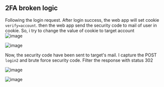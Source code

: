 ## 2FA broken logic  
Following the login request. After login success, the web app will set cookie `verify=account`. then the web app send the security code to mail of user in cookie.
So, i try to change the value of cookie to target account  
![image](https://user-images.githubusercontent.com/22276823/124102123-47cea880-da8a-11eb-8762-05bd5c0c476d.png)  

![image](https://user-images.githubusercontent.com/22276823/124102286-6a60c180-da8a-11eb-8017-52c7cef7cde3.png)  

Now, the security code have been sent to target's mail.  I capture the POST `login2` and brute force security code. Filter the response with status 302

![image](https://user-images.githubusercontent.com/22276823/124102459-967c4280-da8a-11eb-9d08-bc98a2cba65a.png)  

![image](https://user-images.githubusercontent.com/22276823/124102594-b3187a80-da8a-11eb-86aa-e7ec26396c7d.png)


